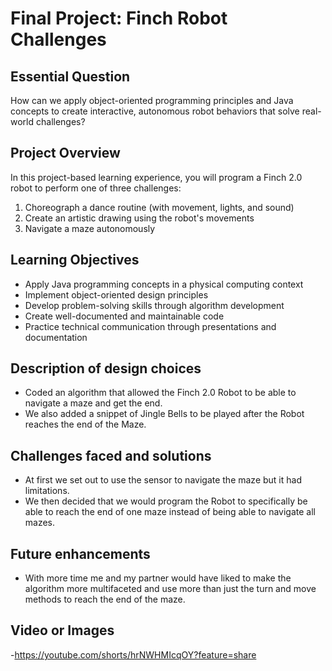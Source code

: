 # Final Project: Finch Robot Challenges

## Essential Question
How can we apply object-oriented programming principles and Java concepts to create interactive, autonomous robot behaviors that solve real-world challenges?

## Project Overview
In this project-based learning experience, you will program a Finch 2.0 robot to perform one of three challenges:
1. Choreograph a dance routine (with movement, lights, and sound)
2. Create an artistic drawing using the robot's movements
3. Navigate a maze autonomously

## Learning Objectives
- Apply Java programming concepts in a physical computing context
- Implement object-oriented design principles
- Develop problem-solving skills through algorithm development
- Create well-documented and maintainable code
- Practice technical communication through presentations and documentation

## Description of design choices
- Coded an algorithm that allowed the Finch 2.0 Robot to be able to navigate a maze and get the end.
- We also added a snippet of Jingle Bells to be played after the Robot reaches the end of the Maze.

## Challenges faced and solutions
- At first we set out to use the sensor to navigate the maze but it had limitations.
- We then decided that we would program the Robot to specifically be able to reach the end of one maze instead of being able to navigate all mazes.

## Future enhancements
- With more time me and my partner would have liked to make the algorithm more multifaceted and use more than just the turn and move methods to reach the end of the maze.

## Video or Images 
-https://youtube.com/shorts/hrNWHMIcqOY?feature=share